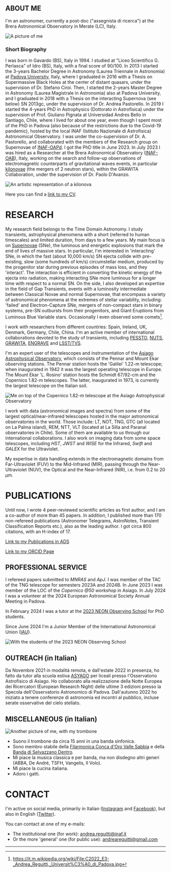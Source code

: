 ## ABOUT ME
I'm an astronomer, currently a post-doc ("assegnista di ricerca") at the Brera Astronomical Observatory in Merate (LC), Italy.

![A picture of me](./images/small.jpg)

### Short Biography
I was born in Gavardo (BS), Italy in 1994. I studied at "Liceo Scientifico G. Perlasca" of Idro (BS), Italy, with a final score of 90/100.
In 2013 I started the 3-years Bachelor Degree in Astronomy (Laurea Triennale in Astronomia) at [Padova University](https://www.unipd.it/), Italy, where I graduated in 2016 with a Thesis on Supermassive Black Holes at the center of distant quasars, under the supervision of Dr. Stefano Ciroi.
Then, I started the 2-years Master Degree in Astronomy (Laurea Magistrale in Astronomia) also at Padova University, and I graduated in 2018 with a Thesis on the interacting Supernova (see below) SN 2013gc, under the supervision of Dr. Andrea Pastorello.
In 2019 I started the 4-years PhD in Astrophysics (Dottorato in Astrofisica) under the supervision of Prof. Giuliano Pignata at Universidad Andres Bello in Santiago, Chile, where I lived for about one year, even though I spent most of the PhD in Padova (also because of the restrictions due to the Covid-19 pandemic), hosted by the local INAF (Istituto Nazionale di Astrofisica) Astronomical Observatory. 
I was under the co-supervision of Dr. A. Pastorello, and collaborated with the members of the Research group on Supernovae of [INAF-OAPd](https://www.oapd.inaf.it/). I got the PhD title in June 2023. 
In July 2023 I was hired as a Researcher at the Brera Astronomical Observatory ([INAF-OAB](http://www.brera.inaf.it/)), Italy, working on the search and follow-up observations of electromagnetic counterparts of gravitational waves events, in particular [kilonovae](https://en.wikipedia.org/wiki/Kilonova) (the mergers of 2 neutron stars), within the GRAWITA Collaboration, under the supervision of Dr. Paolo D'Avanzo.

![An artistic representation of a kilonova](./images/kilonova.jpg)

Here you can find a [link to my CV](./Curriculum_Vitae.pdf "My CV").

# RESEARCH
My research field belongs to the Time Domain Astronomy. I study transients, astrophysical phenomena with a short (referred to human timescales) and limited duration, from days to a few years.
My main focus is on [Supernovae](https://sngroup.oapd.inaf.it/supernova_intro.html) (SNe), the luminous and energetic explosions that mark the end of lives of massive stars.
In particular, I'm interested in 'interacting' SNe, in which the fast (about 10,000 km/s) SN ejecta collide with pre-existing, slow (some hundreds of km/s) circumstellar medium, produced by the progenitor star during previous episodes of mass loss, and they 'interact'. The interaction is efficient in converting the kinetic energy of the ejecta into radiation, making interacting SNe more luminous for a longer time with respect to a normal SN.
On the side, I also developed an expertise in the field of Gap Transients, events with a luminosity intermediate between Classical Novae and normal Supernovae, that encompass a variety of astronomical phenomena at the extremes of stellar variability, including: 'failed' and Electron-Capture SNe, mergers of non-compact stars in binary systems, pre-SN outbursts from their progenitors, and Giant Eruptions from Luminous Blue Variable stars.
Occasionally I even observed some comets[^1].

I work with researchers from different countries: Spain, Ireland, UK, Denmark, Germany, Chile, China. I'm an active member of international collaborations devoted to the study of transients, including [PESSTO](https://www.pessto.org/), [NUTS](https://nuts.sn.ie/), [GRAWITA](https://grawita.inaf.it/), [ENGRAVE](http://www.engrave-eso.org/) and [LSST/TVS](https://lsst-tvssc.github.io/).

I'm an expert user of the telescopes and instrumentation of the [Asiago Astrophysical Observatory](https://www.oapd.inaf.it/sede-di-asiago), which consists of the Pennar and Mount Ekar observing stations.
The Pennar station hosts the 'Galilei' 1.22-m telescope; when inaugurated in 1942 it was the largest operating telescope in Europe.
The Mount Ekar 'L. Rosino' station hosts the Schmidt 67/92-cm and the Copernico 1.82-m telescopes. The latter, inaugurated in 1973, is currently the largest telescope on the Italian soil.

![Me on top of the Copernico 1.82-m telescope at the Asiago Astrophysical Observatory](./images/me_at_copernico.jpg)

I work with data (astronomical images and spectra) from some of the largest optical/near-infrared telescopes hosted in the major astronomical observatories in the world. Those include: LT, NOT, TNG, GTC (all located on La Palma island), REM, NTT, VLT (located at La Silla and Paranal observatories in Chile). Some of them are available to us through our international collaborations.
I also work on imaging data from some space telescopes, including _HST_, _JWST_ and _WISE_ for the Infrared, _Swift_ and _GALEX_ for the Ultraviolet.

My expertise in data handling extends in the electromagnetic domains from Far-Ultraviolet (FUV) to the Mid-Infrared (MIR), passing through the Near-Ultraviolet (NUV), the Optical and the Near-Infrared (NIR), i.e. from 0.2 to 20 µm.

# PUBLICATIONS
Until now, I wrote 4 peer-reviewed scientific articles as first author, and I am a co-author of more than 45 papers.
In addition, I published more than 170 non-refereed publications (Astronomer Telegrams, AstroNotes, Transient Classification Reports etc.), also as the leading author.
I got circa 800 citations, with an H-index of 17.

[Link to my Publications in ADS](https://ui.adsabs.harvard.edu/public-libraries/in38wuqjTi6qO-OZzVnzQA "My Publications in ADS")

[Link to my ORCID Page](https://orcid.org/my-orcid?orcid=0000-0003-4254-2724 "My ORCID page")

## PROFESSIONAL SERVICE
I refereed papers submitted to _MNRAS_ and _ApJ_. I was member of the TAC of the TNG telescope for semesters 2023A and 2024B.
In June 2023 I was member of the LOC of the _Copernico @50 workshop_ in Asiago.
In July 2024 I was a volunteer at the 2024 European Astronomical Society Annual Meeting in Padova.

In February 2024 I was a tutor at the [2023 NEON Observing School](https://www2.mpia-hd.mpg.de/~korhonen/ORP_training/NEON2023/) for PhD students.

Since June 2024 I'm a Junior Member of the International Astronomical Union ([IAU](https://iau.org/)).

![With the students of the 2023 NEON Observing School](./images/NEON.jpg)

## OUTREACH (in Italian)
Da Novembre 2021 in modalità remota, e dall'estate 2022 in presenza, ho fatto da tutor alla scuola estiva [ASYAGO](https://schools.dfa.unipd.it/ASYAGO/) per liceali presso l'Osservatorio Astrofisico di Asiago.
Ho collaborato alla realizzazione della Notte Europea dei Ricercatori (European Research Night) delle ultime 3 edizioni presso la Specola dell'Osservatorio Astronomico di Padova.
Dall'autunno 2022 ho iniziato a tenere conferenze di astronomia ed incontri al pubblico, incluse serate osservative del cielo stellato.

## MISCELLANEOUS (in Italian)
![Another picture of me, with my trombone](./images/me.jpg)

- Suono il trombone da circa 15 anni in una banda sinfonica.
- Sono membro stabile della [Filarmonica Conca d'Oro Valle Sabbia](https://filarmonicaconcadoro.it/it/) e della [Banda di Selvazzano Dentro](https://www.bandadiselvazzano.it/).
- Mi piace la musica classica e per banda, ma non disdegno altri generi (ABBA, De André, TSFH, Vangelis, Il Volo).
- Mi piace la cucina italiana.
- Adoro i gatti.

# CONTACT
I'm active on social media, primarily in Italian ([Instagram](https://www.instagram.com/andreareguitti/) and [Facebook](https://www.facebook.com/andrea.reguitti)), but also in English ([Twitter](https://twitter.com/andrea_reguitti)).

You can contact at one of my e-mails:
- The institutional one (for work): andrea.reguitti@inaf.it
- Or the more 'general' one (for public use): andreareguitti@gmail.com
  
----------------------------------------------------------------------

[^1]: <https://it.m.wikipedia.org/wiki/File:C2022_E3-_Andrea_Reguitti,_Universit%C3%A0_di_Padova.jpg>
